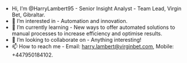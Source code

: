 - Hi, I’m @HarryLambert95 - Senior Insight Analyst - Team Lead, Virgin Bet, Gibraltar.
- 👀 I’m interested in - Automation and innovation.
- 🌱 I’m currently learning - New ways to offer automated solutions to manual processes to increase efficiency and optimise results.
- 💞️ I’m looking to collaborate on - Anything interesting!
- 📫 How to reach me - Email: harry.lambert@virginbet.com, Mobile: +447950184102.

<!---
HarryLambert95/HarryLambert95 is a ✨ special ✨ repository because its `README.md` (this file) appears on your GitHub profile.
You can click the Preview link to take a look at your changes.
--->
